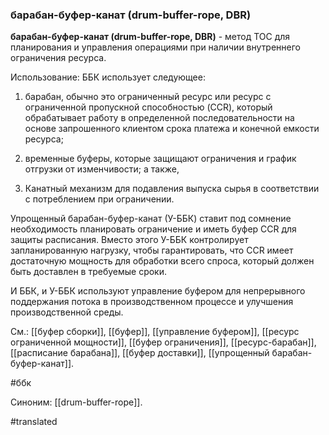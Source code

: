 ### барабан-буфер-канат (drum-buffer-rope, DBR)

**барабан-буфер-канат (drum-buffer-rope, DBR)** - метод TOC для планирования и управления операциями при наличии внутреннего ограничения ресурса.

Использование: ББК использует следующее:

1. барабан, обычно это ограниченный ресурс или ресурс с ограниченной пропускной способностью (CCR), который обрабатывает работу в определенной последовательности на основе запрошенного клиентом срока платежа и конечной емкости ресурса;

2. временные буферы, которые защищают ограничения и график отгрузки от изменчивости; а также,

3. Канатный механизм для подавления выпуска сырья в соответствии с потреблением при ограничении.

Упрощенный барабан-буфер-канат (У-ББК) ставит под сомнение необходимость планировать ограничение и иметь буфер CCR для защиты расписания. Вместо этого У-ББК контролирует запланированную нагрузку, чтобы гарантировать, что CCR имеет достаточную мощность для обработки всего спроса, который должен быть доставлен в требуемые сроки.

И ББК, и У-ББК используют управление буфером для непрерывного поддержания потока в производственном процессе и улучшения производственной среды.

См.: [[буфер сборки]], [[буфер]], [[управление буфером]], [[ресурс ограниченной мощности]], [[буфер ограничения]], [[ресурс-барабан]], [[расписание барабана]], [[буфер доставки]], [[упрощенный барабан-буфер-канат]].

#ббк

Синоним: [[drum-buffer-rope]].

#translated
